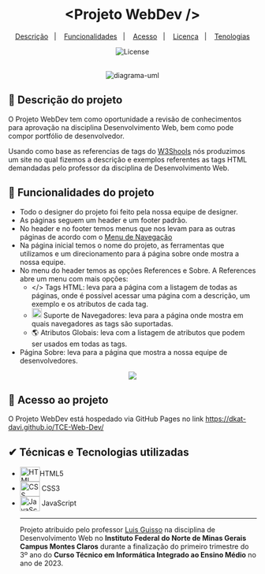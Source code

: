 <h1 align="center">&lt;Projeto WebDev /&gt;</h1>
<p align="center">
  <a href="#description">Descrição</a>&nbsp;&nbsp;&nbsp;|&nbsp;&nbsp;&nbsp;
  <a href="#functionalities">Funcionalidades</a>&nbsp;&nbsp;&nbsp;|&nbsp;&nbsp;&nbsp;
  <a href="#access">Acesso</a>&nbsp;&nbsp;&nbsp;|&nbsp;&nbsp;&nbsp;
  <a href="#memo-licença">Licença</a>&nbsp;&nbsp;&nbsp;|&nbsp;&nbsp;&nbsp;
  <a href="#tecnologies">Tenologias</a>
</p>
<p align="center">
  <img alt="License" src="https://img.shields.io/static/v1?label=license&message=Projeto WebDev&color=3E606F&labelColor=000000">
</p>
<br>
<div align="center">
    <img max-height="400em" src="assets/capa-projeto-cep.png" alt="diagrama-uml">
</div>


<h2 id="description">&#X1F4DD Descrição do projeto</h2>

<p>O Projeto WebDev tem como oportunidade a revisão de conhecimentos para aprovação na disciplina
Desenvolvimento Web, bem como pode compor portfólio de desenvolvedor.<p>
  
<p>Usando como base as referencias de tags do <a href="https://www.w3schools.com/tags/default.asp" target="_blank">W3Shools</a> nós produzimos um site no qual fizemos a descrição e exemplos referentes as tags HTML demandadas pelo professor da disciplina de Desenvolvimento Web.<p>

<h2 id="functionalities">&#X1F528 Funcionalidades do projeto</h2>

<ul>
    <li>Todo o designer do projeto foi feito pela nossa equipe de designer.</li>
    <li>As páginas seguem um header e um footer padrão.</li>
    <li>No header e no footer temos menus que nos levam para as outras páginas de acordo com o <a href="#">Menu de Navegação</a></li>
    <li>Na página inicial temos o nome do projeto, as ferramentas que utilizamos e um direcionamento para á página sobre onde mostra a nossa equipe.</li>
    <li>No menu do header temos as opções References e Sobre. A References abre um menu com mais opções:
      <ul>
        <li> &lt;/&gt; Tags HTML: leva para a página com a listagem de todas as páginas, onde é possível acessar uma página com a descrição, um exemplo e os atributos de cada tag.</li>
        <li> <img height="20px" src="https://cdn.jsdelivr.net/gh/devicons/devicon/icons/chrome/chrome-plain.svg" />  Suporte de Navegadores: leva para a página onde mostra em quais navegadores as tags são suportadas.</li>
        <li> 🌎 Atributos Globais: leva com a listagem de atributos que podem ser usados em todas as tags.</li>
      </ul>
      <li>Página Sobre: leva para a página que mostra a nossa equipe de desenvolvedores.</li>
</ul>

<div align="center">
    <img src="assets/gif-tela-projeto.gif">
</div>

<h2 id="access">&#X1F4C1 Acesso ao projeto</h2>

<p>O Projeto WebDev está hospedado via GitHub Pages no link <a href="https://dkat-davi.github.io/TCE-Web-Dev/" target="_blank">https://dkat-davi.github.io/TCE-Web-Dev/</a><p>


<h2 id="tecnologies">&#X2714 Técnicas e Tecnologias utilizadas</h2>
<ul>
    <li>
        <img align="center" alt="HTML" height="30" width="40" src="https://cdn.jsdelivr.net/gh/devicons/devicon/icons/html5/html5-original.svg"/>HTML5
    </li>
    <li>    
        <img align="center" alt="CSS" height="30" width="40" src="https://cdn.jsdelivr.net/gh/devicons/devicon/icons/css3/css3-original.svg"/>
        CSS3  
    </li>
    <li>    
        <img align="center" alt="JavaScript" height="30" width="40" src="https://cdn.jsdelivr.net/gh/devicons/devicon/icons/javascript/javascript-original.svg"/>
        JavaScript
    </li>
  
<hr>

<div style="display: inline_block">
          
<p>Projeto atribuido pelo professor <a href="https://github.com/guisso" target="_blank">Luis Guisso</a> na disciplina de Desenvolvimento Web no <strong>Instituto Federal do Norte de Minas Gerais Campus Montes Claros</strong> durante a finalização do primeiro trimestre do 3º ano do <strong>Curso Técnico em Informática Integrado ao Ensino Médio</strong> no ano de 2023.</p>
